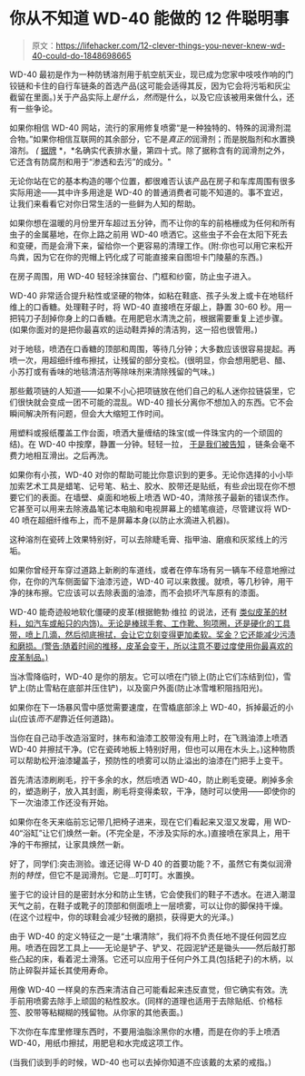 # 你从不知道 WD-40 能做的 12 件聪明事

> 原文：<https://lifehacker.com/12-clever-things-you-never-knew-wd-40-could-do-1848698665>

WD-40 最初是作为一种防锈溶剂用于航空航天业，现已成为您家中吱吱作响的门铰链和卡住的自行车链条的首选产品(这可能会适得其反，因为它会将污垢和灰尘截留在里面。)关于产品实际上*是什么，然而*是什么，以及它应该被用来做什么，还有一些争论。

如果你相信 WD-40 网站，流行的家用修复喷雾“是一种独特的、特殊的润滑剂混合物。”如果你相信互联网的其余部分，它不是*真正的*润滑剂；而是脱脂剂和水置换溶剂。 *(* [据牌](https://www.wd40company.com/our-company/our-history/#:~:text=WD%2D40%20stands%20for%20Water,Missile%20from%20rust%20and%20corrosion.) *，*名确实代表排水量，第四十式。除了据称含有的润滑剂之外，它还含有防腐剂和用于“渗透和去污”的成分。"

无论你站在它的基本构造的哪个位置，都很难否认该产品在房子和车库周围有很多实际用途——其中许多用途是 WD-40 的普通消费者可能不知道的。事不宜迟，让我们来看看它对你日常生活的一些鲜为人知的帮助。

如果你想在温暖的月份里开车超过五分钟，而不让你的车的前格栅成为任何和所有虫子的金属墓地，在你上路之前用 WD-40 喷洒它。这些虫子不会在太阳下死去和变硬，而是会滑下来，留给你一个更容易的清理工作。(附:你也可以用它来松开鸟粪，因为它在你的兜帽上钙化成了可能直接来自图坦卡门陵墓的东西。)

在房子周围，用 WD-40 轻轻涂抹窗台、门框和纱窗，防止虫子进入。

WD-40 非常适合提升粘性或坚硬的物体，如粘在鞋底、孩子头发上或卡在地毯纤维上的口香糖。处理鞋子时，将 WD-40 直接喷在牙龈上，静置 30-60 秒。用一把钝刀子刮掉你身上的口香糖。在用肥皂水清洗之前，根据需要重复上述步骤。(如果你面对的是把你最喜欢的运动鞋弄掉的清洁狗，这一招也很管用。)

对于地毯，喷洒在口香糖的顶部和周围，等待几分钟；大多数应该很容易提起。再喷一次，用超细纤维布擦拭，让残留的部分变松。(很明显，你会想用肥皂、醋、小苏打或有香味的地毯清洁剂等除味剂来清除残留的气味。)

那些戴项链的人知道——如果不小心把项链放在他们自己的私人迷你拉链袋里，它们很快就会变成一团不可能的混乱。WD-40 擅长分离你不想加入的东西。它不会瞬间解决所有问题，但会大大缩短工作时间。

用塑料或报纸覆盖工作台面，喷洒大量缠结的珠宝(或一件珠宝内的一个顽固的结)。在 WD-40 中按摩，静置一分钟。轻轻一拉， [于是我们被告知](https://www.thespruce.com/unique-uses-for-wd-40-4781935) ，链条会毫不费力地相互滑出。之后再洗。

如果你有小孩，WD-40 对你的帮助可能比你意识到的更多。无论你选择的小小毕加索艺术工具是蜡笔、记号笔、粘土、胶水、胶带还是贴纸，有些*会*出现在你不想要它们的表面。在墙壁、桌面和地板上喷洒 WD-40，清除孩子最新的错误杰作。它甚至可以用来去除液晶笔记本电脑和电视屏幕上的蜡笔痕迹，尽管建议将 WD-40 喷在超细纤维布上，而不是屏幕本身(以防止水滴进入机器)。

这种溶剂在瓷砖上效果特别好，可以去除睫毛膏、指甲油、磨痕和灰浆线上的污垢。

如果你曾经开车穿过道路上新刷的车道线，或者在停车场有另一辆车不经意地擦过你，在你的汽车侧面留下油漆污迹，WD-40 可以来救援。就喷，等几秒钟，用干净的抹布擦。它应该可以去除表面的油漆，而不会损坏汽车原有的漆面。

WD-40 能奇迹般地软化僵硬的皮革(根据鲍勃·维拉 的说法，还有 [类似皮革的材料，如汽车或船只的内饰)。无论是棒球手套、工作靴、狗项圈，还是硬化的工具带，喷上几滴，然后彻底擦拭，会让它立刻变得更加柔软。奖金？它还能减少污渍和磨损。(警告:随着时间的推移，皮革会变干，所以注意不要过度使用你最喜欢的皮革制品。)](https://www.bobvila.com/slideshow/14-surprising-ways-to-use-wd-40-around-the-house-48621) 

当冰雪降临时，WD-40 是你的朋友。它可以喷在门锁上(防止它们冻结到位)，雪铲上(防止雪粘在底部并压住铲)，以及窗户外面(防止冰雪堆积阻挡阳光)。

如果你在下一场暴风雪中感觉需要速度，在雪橇底部涂上 WD-40，拆掉最近的小山(应该*而不是*靠近任何道路)。

当你在自己动手改造浴室时，抹布和油漆工胶带没有用上时，在飞溅油漆上喷洒 WD-40 并擦拭干净。(它在瓷砖地板上特别好用，但也可以用在木头上。)这种物质可以帮助松开油漆罐盖子，预防性的喷雾可以防止溢出的油漆在门把手上变干。

首先清洁漆刷刷毛，拧干多余的水，然后喷洒 WD-40，防止刷毛变硬。刷掉多余的，塑造刷子，放入其封面，刷毛将变得柔软，干净，随时可以使用——即使你的下一次油漆工作还没有开始。

如果你在冬天来临前忘记带几把椅子进来，现在它们看起来又湿又发霉，用 WD-40“浴缸”让它们焕然一新。(不完全是，不涉及实际的水。)直接喷在家具上，用干净的干布擦拭，让家具焕然一新。

好了，同学们:突击测验。谁还记得 W-D 40 的首要功能？不，虽然它有类似润滑剂的*特性*，但它不是润滑剂。它是...叮叮叮。水置换。

鉴于它的设计目的是密封水分和防止生锈，它会使我们的鞋子不透水。在进入潮湿天气之前，在鞋子或靴子的顶部和侧面喷上一层喷雾，可以让你的脚保持干燥。(在这个过程中，你的球鞋会减少轻微的磨损，获得更大的光泽。)

由于 WD-40 的定义特征之一是“土壤清除”，我们将不负责任地不提任何园艺应用。喷洒在园艺工具上——无论是铲子、铲叉、花园泥铲还是锄头——然后敲打那些凸起的床，看着泥土滑落。它还可以应用于任何户外工具(包括耙子)的木柄，以防止碎裂并延长其使用寿命。

用像 WD-40 一样臭的东西来清洁自己可能看起来违反直觉，但它确实有效。洗手前用喷雾去除手上顽固的粘性胶水。(同样的道理也适用于去除贴纸、价格标签、胶带等粘糊糊的残留物。从你家的其他表面。)

下次你在车库里修理东西时，不要用油脂涂黑你的水槽，而是在你的手上喷洒 WD-40，用纸巾擦拭，用肥皂和水完成这项工作。

(当我们谈到手的时候，WD-40 也可以去掉你知道不应该戴的太紧的戒指。)